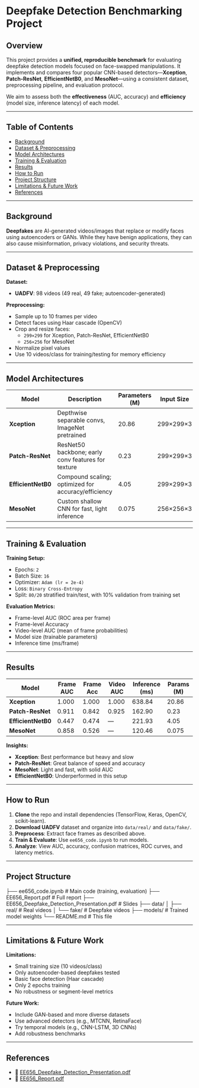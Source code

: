 # Deepfake Detection Benchmarking Project

## Overview

This project provides a **unified, reproducible benchmark** for evaluating deepfake detection models focused on face-swapped manipulations. It implements and compares four popular CNN-based detectors—**Xception**, **Patch-ResNet**, **EfficientNetB0**, and **MesoNet**—using a consistent dataset, preprocessing pipeline, and evaluation protocol.

We aim to assess both the **effectiveness** (AUC, accuracy) and **efficiency** (model size, inference latency) of each model.

---

## Table of Contents

- [Background](#background)  
- [Dataset & Preprocessing](#dataset--preprocessing)  
- [Model Architectures](#model-architectures)  
- [Training & Evaluation](#training--evaluation)  
- [Results](#results)  
- [How to Run](#how-to-run)  
- [Project Structure](#project-structure)  
- [Limitations & Future Work](#limitations--future-work)  
- [References](#references)  

---

## Background

**Deepfakes** are AI-generated videos/images that replace or modify faces using autoencoders or GANs. While they have benign applications, they can also cause misinformation, privacy violations, and security threats.

---

## Dataset & Preprocessing

**Dataset:**
- **UADFV**: 98 videos (49 real, 49 fake; autoencoder-generated)

**Preprocessing:**
- Sample up to 10 frames per video  
- Detect faces using Haar cascade (OpenCV)  
- Crop and resize faces:  
  - `299×299` for Xception, Patch-ResNet, EfficientNetB0  
  - `256×256` for MesoNet  
- Normalize pixel values  
- Use 10 videos/class for training/testing for memory efficiency  

---

## Model Architectures

| Model         | Description                                            | Parameters (M) | Input Size     |
|---------------|--------------------------------------------------------|----------------|----------------|
| **Xception**      | Depthwise separable convs, ImageNet pretrained         | 20.86          | 299×299×3       |
| **Patch-ResNet**  | ResNet50 backbone; early conv features for texture     | 0.23           | 299×299×3       |
| **EfficientNetB0**| Compound scaling; optimized for accuracy/efficiency    | 4.05           | 299×299×3       |
| **MesoNet**       | Custom shallow CNN for fast, light inference           | 0.075          | 256×256×3       |

---

## Training & Evaluation

**Training Setup:**
- Epochs: `2`
- Batch Size: `16`
- Optimizer: `Adam (lr = 2e-4)`
- Loss: `Binary Cross-Entropy`
- Split: `80/20` stratified train/test, with 10% validation from training set

**Evaluation Metrics:**
- Frame-level AUC (ROC area per frame)
- Frame-level Accuracy
- Video-level AUC (mean of frame probabilities)
- Model size (trainable parameters)
- Inference time (ms/frame)

---

## Results

| Model         | Frame AUC | Frame Acc | Video AUC | Inference (ms) | Params (M) |
|---------------|-----------|-----------|-----------|----------------|------------|
| **Xception**      | 1.000     | 1.000     | 1.000     | 638.84         | 20.86      |
| **Patch-ResNet**  | 0.911     | 0.842     | 0.925     | 162.90         | 0.23       |
| **EfficientNetB0**| 0.447     | 0.474     | —         | 221.93         | 4.05       |
| **MesoNet**       | 0.858     | 0.526     | —         | 120.46         | 0.075      |

**Insights:**
- **Xception**: Best performance but heavy and slow
- **Patch-ResNet**: Great balance of speed and accuracy
- **MesoNet**: Light and fast, with solid AUC
- **EfficientNetB0**: Underperformed in this setup

---

## How to Run

1. **Clone** the repo and install dependencies (TensorFlow, Keras, OpenCV, scikit-learn).
2. **Download UADFV** dataset and organize into `data/real/` and `data/fake/`.
3. **Preprocess**: Extract face frames as described above.
4. **Train & Evaluate**: Use `ee656_code.ipynb` to run models.
5. **Analyze**: View AUC, accuracy, confusion matrices, ROC curves, and latency metrics.

---

## Project Structure
├── ee656_code.ipynb # Main code (training, evaluation)
├── EE656_Report.pdf # Full report
├── EE656_Deepfake_Detection_Presentation.pdf # Slides
├── data/
│ ├── real/ # Real videos
│ └── fake/ # Deepfake videos
├── models/ # Trained model weights
└── README.md # This file


---

## Limitations & Future Work

**Limitations:**
- Small training size (10 videos/class)
- Only autoencoder-based deepfakes tested
- Basic face detection (Haar cascade)
- Only 2 epochs training
- No robustness or segment-level metrics

**Future Work:**
- Include GAN-based and more diverse datasets
- Use advanced detectors (e.g., MTCNN, RetinaFace)
- Try temporal models (e.g., CNN-LSTM, 3D CNNs)
- Add robustness benchmarks

---

## References

- 📄 [EE656_Deepfake_Detection_Presentation.pdf](./EE656_Deepfake_Detection_Presentation.pdf)
- 📘 [EE656_Report.pdf](./EE656_Report.pdf)
